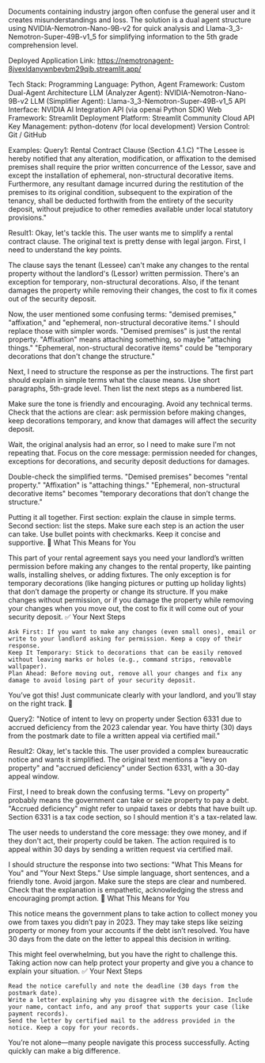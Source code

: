 Documents containing industry jargon often confuse the general user and it creates misunderstandings and loss. The solution is a dual agent structure using NVIDIA-Nemotron-Nano-9B-v2 for quick analysis and Llama-3_3-Nemotron-Super-49B-v1_5 for simplifying information to the 5th grade comprehension level.

Deployed Application Link: 
https://nemotronagent-8jvexldanywnbevbm29qib.streamlit.app/

Tech Stack:
Programming Language: Python,
Agent Framework: Custom Dual-Agent Architecture
LLM (Analyzer Agent): NVIDIA-Nemotron-Nano-9B-v2
LLM (Simplifier Agent): Llama-3_3-Nemotron-Super-49B-v1_5
API Interface: NVIDIA AI Integration API (via openai Python SDK)
Web Framework: Streamlit
Deployment Platform: Streamlit Community Cloud
API Key Management: python-dotenv (for local development)
Version Control: Git / GitHub

Examples:
Query1: Rental Contract Clause (Section 4.1.C)
"The Lessee is hereby notified that any alteration, modification, or affixation to the demised premises shall require the prior written concurrence of the Lessor, save and except the installation of ephemeral, non-structural decorative items. Furthermore, any resultant damage incurred during the restitution of the premises to its original condition, subsequent to the expiration of the tenancy, shall be deducted forthwith from the entirety of the security deposit, without prejudice to other remedies available under local statutory provisions."

Result1:
<think> Okay, let's tackle this. The user wants me to simplify a rental contract clause. The original text is pretty dense with legal jargon. First, I need to understand the key points.

The clause says the tenant (Lessee) can't make any changes to the rental property without the landlord's (Lessor) written permission. There's an exception for temporary, non-structural decorations. Also, if the tenant damages the property while removing their changes, the cost to fix it comes out of the security deposit.

Now, the user mentioned some confusing terms: "demised premises," "affixation," and "ephemeral, non-structural decorative items." I should replace those with simpler words. "Demised premises" is just the rental property. "Affixation" means attaching something, so maybe "attaching things." "Ephemeral, non-structural decorative items" could be "temporary decorations that don't change the structure."

Next, I need to structure the response as per the instructions. The first part should explain in simple terms what the clause means. Use short paragraphs, 5th-grade level. Then list the next steps as a numbered list.

Make sure the tone is friendly and encouraging. Avoid any technical terms. Check that the actions are clear: ask permission before making changes, keep decorations temporary, and know that damages will affect the security deposit.

Wait, the original analysis had an error, so I need to make sure I'm not repeating that. Focus on the core message: permission needed for changes, exceptions for decorations, and security deposit deductions for damages.

Double-check the simplified terms. "Demised premises" becomes "rental property." "Affixation" is "attaching things." "Ephemeral, non-structural decorative items" becomes "temporary decorations that don’t change the structure."

Putting it all together. First section: explain the clause in simple terms. Second section: list the steps. Make sure each step is an action the user can take. Use bullet points with checkmarks. Keep it concise and supportive. </think>
🎯 What This Means for You

This part of your rental agreement says you need your landlord’s written permission before making any changes to the rental property, like painting walls, installing shelves, or adding fixtures. The only exception is for temporary decorations (like hanging pictures or putting up holiday lights) that don’t damage the property or change its structure. If you make changes without permission, or if you damage the property while removing your changes when you move out, the cost to fix it will come out of your security deposit.
✅ Your Next Steps

    Ask First: If you want to make any changes (even small ones), email or write to your landlord asking for permission. Keep a copy of their response.
    Keep It Temporary: Stick to decorations that can be easily removed without leaving marks or holes (e.g., command strips, removable wallpaper).
    Plan Ahead: Before moving out, remove all your changes and fix any damage to avoid losing part of your security deposit.

You’ve got this! Just communicate clearly with your landlord, and you’ll stay on the right track. 💪

Query2:
"Notice of intent to levy on property under Section 6331 due to accrued deficiency from the 2023 calendar year. You have thirty (30) days from the postmark date to file a written appeal via certified mail."

Result2:
<think> Okay, let's tackle this. The user provided a complex bureaucratic notice and wants it simplified. The original text mentions a "levy on property" and "accrued deficiency" under Section 6331, with a 30-day appeal window.

First, I need to break down the confusing terms. "Levy on property" probably means the government can take or seize property to pay a debt. "Accrued deficiency" might refer to unpaid taxes or debts that have built up. Section 6331 is a tax code section, so I should mention it's a tax-related law.

The user needs to understand the core message: they owe money, and if they don't act, their property could be taken. The action required is to appeal within 30 days by sending a written request via certified mail.

I should structure the response into two sections: "What This Means for You" and "Your Next Steps." Use simple language, short sentences, and a friendly tone. Avoid jargon. Make sure the steps are clear and numbered. Check that the explanation is empathetic, acknowledging the stress and encouraging prompt action. </think>
🎯 What This Means for You

This notice means the government plans to take action to collect money you owe from taxes you didn’t pay in 2023. They may take steps like seizing property or money from your accounts if the debt isn’t resolved. You have 30 days from the date on the letter to appeal this decision in writing.

This might feel overwhelming, but you have the right to challenge this. Taking action now can help protect your property and give you a chance to explain your situation.
✅ Your Next Steps

    Read the notice carefully and note the deadline (30 days from the postmark date).
    Write a letter explaining why you disagree with the decision. Include your name, contact info, and any proof that supports your case (like payment records).
    Send the letter by certified mail to the address provided in the notice. Keep a copy for your records.

You’re not alone—many people navigate this process successfully. Acting quickly can make a big difference.

